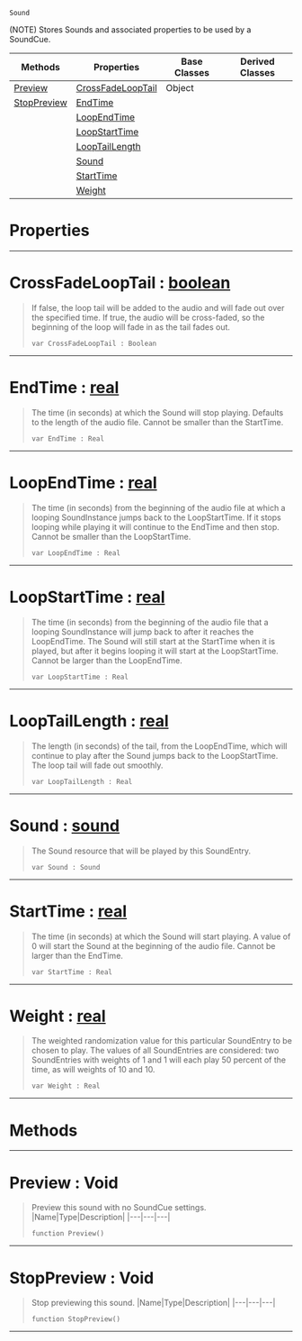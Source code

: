  `Sound`

(NOTE) Stores Sounds and associated properties to be used by a SoundCue.

|Methods|Properties|Base Classes|Derived Classes|
|---|---|---|---|
|[ Preview](soundentry.md#preview-void)|[ CrossFadeLoopTail](soundentry.md#crossfadelooptail-zilch-e)|Object| |
|[ StopPreview](soundentry.md#stoppreview-void)|[ EndTime](soundentry.md#endtime-zilch-engine-docu)| | |
| |[ LoopEndTime](soundentry.md#loopendtime-zilch-engine)| | |
| |[ LoopStartTime](soundentry.md#loopstarttime-zilch-engin)| | |
| |[ LoopTailLength](soundentry.md#looptaillength-zilch-engi)| | |
| |[ Sound](soundentry.md#sound-zilch-engine-docume)| | |
| |[ StartTime](soundentry.md#starttime-zilch-engine-do)| | |
| |[ Weight](soundentry.md#weight-zilch-engine-docum)| | |


 #  Properties


---  
 #  CrossFadeLoopTail : [boolean](../nada_base_types/boolean.md)

> If false, the loop tail will be added to the audio and will fade out over the specified time. If true, the audio will be cross-faded, so the beginning of the loop will fade in as the tail fades out.
> ```TS:Nada
> var CrossFadeLoopTail : Boolean


---  
 #  EndTime : [real](../nada_base_types/real.md)

> The time (in seconds) at which the Sound will stop playing. Defaults to the length of the audio file. Cannot be smaller than the StartTime.
> ```TS:Nada
> var EndTime : Real


---  
 #  LoopEndTime : [real](../nada_base_types/real.md)

> The time (in seconds) from the beginning of the audio file at which a looping SoundInstance jumps back to the LoopStartTime. If it stops looping while playing it will continue to the EndTime and then stop. Cannot be smaller than the LoopStartTime.
> ```TS:Nada
> var LoopEndTime : Real


---  
 #  LoopStartTime : [real](../nada_base_types/real.md)

> The time (in seconds) from the beginning of the audio file that a looping SoundInstance will jump back to after it reaches the LoopEndTime. The Sound will still start at the StartTime when it is played, but after it begins looping it will start at the LoopStartTime. Cannot be larger than the LoopEndTime.
> ```TS:Nada
> var LoopStartTime : Real


---  
 #  LoopTailLength : [real](../nada_base_types/real.md)

> The length (in seconds) of the tail, from the LoopEndTime, which will continue to play after the Sound jumps back to the LoopStartTime. The loop tail will fade out smoothly.
> ```TS:Nada
> var LoopTailLength : Real


---  
 #  Sound : [sound](sound.md)

> The Sound resource that will be played by this SoundEntry.
> ```TS:Nada
> var Sound : Sound


---  
 #  StartTime : [real](../nada_base_types/real.md)

> The time (in seconds) at which the Sound will start playing. A value of 0 will start the Sound at the beginning of the audio file. Cannot be larger than the EndTime.
> ```TS:Nada
> var StartTime : Real


---  
 #  Weight : [real](../nada_base_types/real.md)

> The weighted randomization value for this particular SoundEntry to be chosen to play. The values of all SoundEntries are considered: two SoundEntries with weights of 1 and 1 will each play 50 percent of the time, as will weights of 10 and 10.
> ```TS:Nada
> var Weight : Real


---  
 #  Methods


---  
 #  Preview : Void

> Preview this sound with no SoundCue settings.
> |Name|Type|Description|
> |---|---|---|
> ```TS:Nada
> function Preview()
> ``` 


---  
 #  StopPreview : Void

> Stop previewing this sound.
> |Name|Type|Description|
> |---|---|---|
> ```TS:Nada
> function StopPreview()
> ``` 


---  
 

 